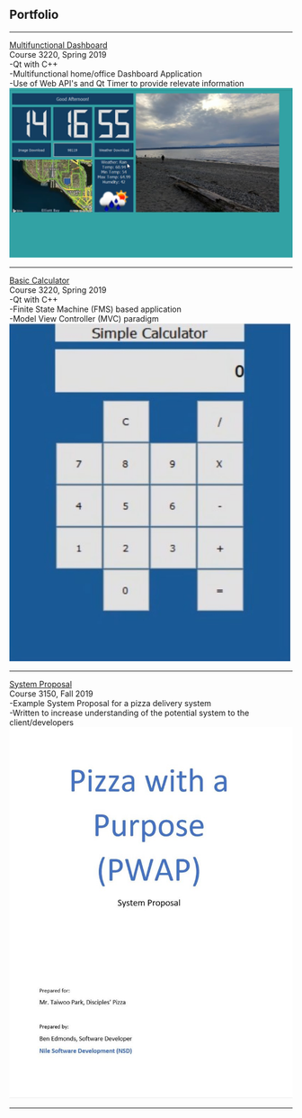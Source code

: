 ## Portfolio

---
[Multifunctional Dashboard](https://github.com/edmondsb/DesktopApplication)
<br>
Course 3220, Spring 2019
<br>
  -Qt with C++
<br>
  -Multifunctional home/office Dashboard Application
<br>
  -Use of Web API's and Qt Timer to provide relevate information
<br>
<img src="images/DesktopApp.jpg?"/>

---
[Basic Calculator](https://github.com/edmondsb/BasicCalculator)
<br>
Course 3220, Spring 2019
<br>
  -Qt with C++
<br>
  -Finite State Machine (FMS) based application
<br>
  -Model View Controller (MVC) paradigm
<br>
<img src="images/Calculator.jpg?" width= "500" height = "600"/>

---
[System Proposal](https://github.com/edmondsb/System-Proposal)
<br>
Course 3150, Fall 2019
<br>
  -Example System Proposal for a pizza delivery system
<br>
  -Written to increase understanding of the potential system to the client/developers 
<br>
<img src="images/CoverPage.JPG?"/>








---
